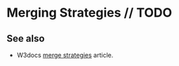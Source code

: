 # Merging Strategies // TODO

## See also

- W3docs [merge strategies](https://www.w3docs.com/learn-git/git-merge-strategies.html) article.

